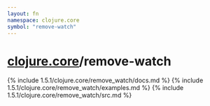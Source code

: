 ```yaml
---
layout: fn
namespace: clojure.core
symbol: "remove-watch"
---
```


# [clojure.core](../)/remove-watch

{% include 1.5.1/clojure.core/remove_watch/docs.md %}
{% include 1.5.1/clojure.core/remove_watch/examples.md %}
{% include 1.5.1/clojure.core/remove_watch/src.md %}

